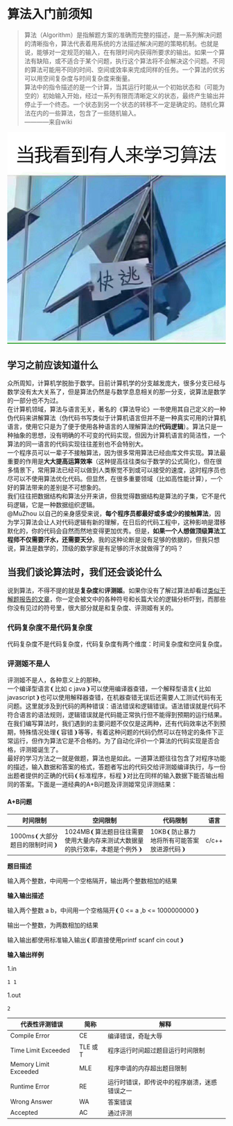 # 算法入门前须知

> 算法（Algorithm）是指解题方案的准确而完整的描述，是一系列解决问题的清晰指令，算法代表着用系统的方法描述解决问题的策略机制。也就是说，能够对一定规范的输入，在有限时间内获得所要求的输出。如果一个算法有缺陷，或不适合于某个问题，执行这个算法将不会解决这个问题。不同的算法可能用不同的时间、空间或效率来完成同样的任务。一个算法的优劣可以用空间复杂度与时间复杂度来衡量。  
> 算法中的指令描述的是一个计算，当其运行时能从一个初始状态和（可能为空的）初始输入开始，经过一系列有限而清晰定义的状态，最终产生输出并停止于一个终态。一个状态到另一个状态的转移不一定是确定的。随机化算法在内的一些算法，包含了一些随机输入。  
> ————来自wiki

![](img/run.jpg)

## 学习之前应该知道什么

众所周知，计算机学脱胎于数学。目前计算机学的分支越发庞大，很多分支已经与数学没有太大关系了，但是算法仍然是与数学息息相关的那一分支，说算法是数学的一部分也不为过。  
在计算机领域，算法与语言无关，著名的《算法导论》一书使用其自己定义的一种伪代码来讲解算法（伪代码书写类似于计算机语言但并不是一种真实可用的计算机语言，使用它只是为了便于使用各种语言的人理解算法的**代码逻辑**）。算法只是一种抽象的思想，没有明确的不可变的代码实现，但因为计算机语言的简洁性，一个算法的同一语言的代码实现往往差别也不会特别大。  
一个程序员可以一辈子不接触算法，因为很多常用算法已经由库文件实现。算法最重要的作用是**大大提高运算效率**（这种提高往往类似于数学的公式简化)，但在很多情景下，常用算法已经可以做到人类察觉不到或可以接受的速度，这时程序员也尽可以不使用算法优化代码。但显然，在很多重要领域（比如高性能计算），一个好的算法带来的差别是不可想象的。  
我们往往把数据结构和算法分开来讲，但我觉得数据结构是算法的子集，它不是代码逻辑，它是一种数据组织逻辑。  
@MuZhou 以自己的亲身感受来说，**每个程序员都最好或多或少的接触算法**，因为学习算法会让人对代码逻辑有新的理解，在日后的代码工程中，这种影响是潜移默化的，你的代码会自然而然地变得更加优秀。但是，**如果一个人想做顶级算法工程师不仅需要汗水，还需要天分**。我的这种论断是没有足够的依据的，但我只想说，算法是数学的，顶级的数学家是有足够的汗水就做得了的吗？  

## 当我们谈论算法时，我们还会谈论什么

说到算法，不得不提的就是**复杂度**和**评测姬**。如果你没有了解过算法却看过[类似于解题报告的文章](https://muzhou.tech/blog/2017/11/08/solution/)，你一定会被文中的各种符号和长篇大论的逻辑分析吓到，而那些你没有见过的符号里，很大部分就是和复杂度、评测姬有关的。  

### 代码复杂度不是代码复杂度

代码复杂度不是代码复杂度，代码复杂度有两个维度：时间复杂度和空间复杂度。  


### 评测姬不是人

评测姬不是人，各种意义上的那种。  
一个编译型语言❨比如 c java❩可以使用编译器查错，一个解释型语言❨比如 javascript❩也可以使用解释器查错，在机器查错无误后还需要人工测试代码有无问题。这里就涉及到代码的两种错误：语法错误和逻辑错误。语法错误就是代码不符合语言的语法规则，逻辑错误就是代码能正常执行但不能得到预期的运行结果。在我们编写算法时，我们遇到的主要问题不仅仅是这两种，还有代码效率达不到预期，特殊情况处理❨容错❩等等，有着这种问题的代码仍然可以在特定的条件下正常运行，但作为算法它是不合格的。为了自动化评价一个算法的代码实现是否合格，评测姬诞生了。  
最好的学习方法之一就是做题，算法也是如此。一道算法题往往包含了对程序功能的描述，输入数据和答案的格式，答题者写出的代码交给评测姬编译执行，与一份出题者提供的正确的代码❨标准程序，标程❩对比在同样的输入数据下能否输出相同的答案。下面是一道经典的A+B问题及评测姬常见评测结果：

#### A+B问题

|时间限制|空间限制|代码限制|语言|
|---|---|---|---|
|1000ms❨大部分题目的限制时间❩|1024MB❨算法题目往往需要使用大量内存来测试大数据量的执行效率，本题是个例外❩|10KB❨防止暴力地将所有可能答案放进源代码❩|c/c++|

**题目描述**

输入两个整数，中间用一个空格隔开，输出两个整数相加的结果

**输入输出描述**

输入两个整数 a b，中间用一个空格隔开❨0 <= a ,b <= 1000000000❩

输出一个整数，为两数相加的结果

输入输出都使用标准输入输出❨即直接使用printf scanf cin cout❩

**输入输出样例**

1.in  
```
1 1
```

1.out  
```
2
```

|代表性评测错误|简称|解释|
|---|---|---|
|Compile Error|CE|编译错误，奇耻大辱|
|Time Limit Exceeded|TLE 或 T|程序运行时间超过题目运行时间限制|
|Memory Limit Exceeded|MLE|程序申请的内存超出题目限制|
|Runtime Error|RE|运行时错误，即传说中的程序崩溃，迷惑错误之一|
|Wrong Answer|WA|答案错误|
|Accepted|AC|通过评测|

